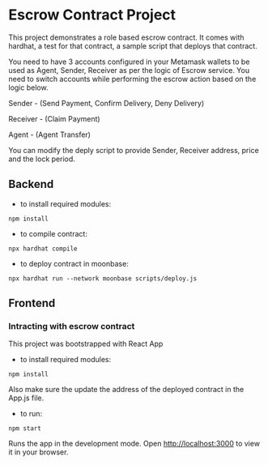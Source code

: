 # Escrow Contract Project

This project demonstrates a role based escrow contract. It comes with hardhat, a test for that contract, a sample script that deploys that contract.

You need to have 3 accounts configured in your Metamask wallets to be used as Agent, Sender, Receiver as per the logic of Escrow service. You need to switch accounts while performing the escrow action based on the logic below.

Sender - (Send Payment, Confirm Delivery, Deny Delivery)

Receiver - (Claim Payment)

Agent - (Agent Transfer)

You can modify the deply script to provide Sender, Receiver address, price and the lock period.

## Backend
- to install required modules:
```shell
npm install
```
- to compile contract:
```shell
npx hardhat compile
```


- to deploy contract in moonbase:
```shell
npx hardhat run --network moonbase scripts/deploy.js
```

## Frontend
### Intracting with escrow contract
This project was bootstrapped with React App


- to install required modules:
```shell
npm install
```
Also make sure the update the address of the deployed contract in the App.js file.

- to run:
```shell
npm start
```
Runs the app in the development mode.
Open [http://localhost:3000](http://localhost:3000) to view it in your browser.

